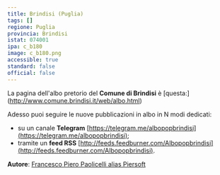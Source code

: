 ```yaml
---
title: Brindisi (Puglia)
tags: []
regione: Puglia
provincia: Brindisi
istat: 074001
ipa: c_b180
image: c_b180.png
accessible: true
standard: false
official: false
---
```


La pagina dell'albo pretorio del **Comune di Brindisi** è [questa:] (http://www.comune.brindisi.it/web/albo.html)

Adesso puoi seguire le nuove pubblicazioni in albo in N modi dedicati:

* su un canale **Telegram** [https://telegram.me/albopopbrindisi](https://telegram.me/albopopbrindisi);
* tramite un **feed RSS** [http://feeds.feedburner.com/Albopopbrindisi](http://feeds.feedburner.com/Albopopbrindisi).



**Autore**: [Francesco Piero Paolicelli alias Piersoft](https://twitter.com/Piersoft)
